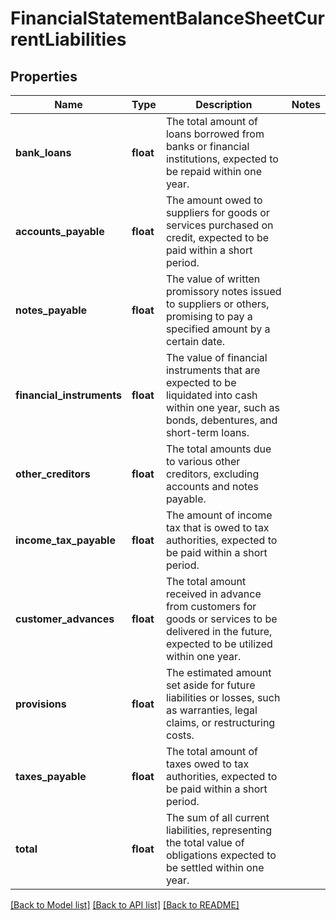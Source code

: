 # FinancialStatementBalanceSheetCurrentLiabilities

## Properties
Name | Type | Description | Notes
------------ | ------------- | ------------- | -------------
**bank_loans** | **float** | The total amount of loans borrowed from banks or financial institutions, expected to be repaid within one year. | 
**accounts_payable** | **float** | The amount owed to suppliers for goods or services purchased on credit, expected to be paid within a short period. | 
**notes_payable** | **float** | The value of written promissory notes issued to suppliers or others, promising to pay a specified amount by a certain date. | 
**financial_instruments** | **float** | The value of financial instruments that are expected to be liquidated into cash within one year, such as bonds, debentures, and short-term loans. | 
**other_creditors** | **float** | The total amounts due to various other creditors, excluding accounts and notes payable. | 
**income_tax_payable** | **float** | The amount of income tax that is owed to tax authorities, expected to be paid within a short period. | 
**customer_advances** | **float** | The total amount received in advance from customers for goods or services to be delivered in the future, expected to be utilized within one year. | 
**provisions** | **float** | The estimated amount set aside for future liabilities or losses, such as warranties, legal claims, or restructuring costs. | 
**taxes_payable** | **float** | The total amount of taxes owed to tax authorities, expected to be paid within a short period. | 
**total** | **float** | The sum of all current liabilities, representing the total value of obligations expected to be settled within one year. | 

[[Back to Model list]](../../README.md#documentation-for-models) [[Back to API list]](../../README.md#documentation-for-api-endpoints) [[Back to README]](../../README.md)


